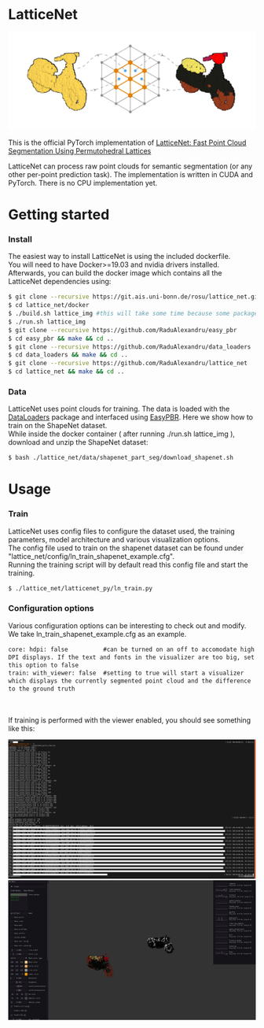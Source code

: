 # LatticeNet 

<p align="middle">
  <img src="imgs/teaser.png" width="550" />
</p>

This is the official PyTorch implementation of [LatticeNet: Fast Point Cloud Segmentation Using Permutohedral Lattices](https://arxiv.org/abs/1912.05905) 

LatticeNet can process raw point clouds for semantic segmentation (or any other per-point prediction task). The implementation is written in CUDA and PyTorch. There is no CPU implementation yet.

# Getting started 

### Install

The easiest way to install LatticeNet is using the included dockerfile. <br/>
You will need to have Docker>=19.03 and nvidia drivers installed. <br/>
Afterwards, you can build the docker image which contains all the LatticeNet dependencies using: 

```sh
$ git clone --recursive https://git.ais.uni-bonn.de/rosu/lattice_net.git 
$ cd lattice_net/docker
$ ./build.sh lattice_img #this will take some time because some packages need to be build from source
$ ./run.sh lattice_img 
$ git clone --recursive https://github.com/RaduAlexandru/easy_pbr
$ cd easy_pbr && make && cd ..
$ git clone --recursive https://github.com/RaduAlexandru/data_loaders  
$ cd data_loaders && make && cd ..
$ git clone --recursive https://github.com/RaduAlexandru/lattice_net
$ cd lattice_net && make && cd ..
```

### Data 

LatticeNet uses point clouds for training. The data is loaded with the [DataLoaders] package and interfaced using [EasyPBR]. Here we show how to train on the ShapeNet dataset.<br/>
While inside the docker container ( after running ./run.sh lattice_img ), download and unzip the ShapeNet dataset: 

```sh
$ bash ./lattice_net/data/shapenet_part_seg/download_shapenet.sh
```

# Usage

### Train 

LatticeNet uses config files to configure the dataset used, the training parameters, model architecture and various visualization options.<br/>
The config file used to train on the shapenet dataset can be found under "lattice_net/config/ln_train_shapenet_example.cfg".<br/>
Running the training script will by default read this config file and start the training.

```sh
$ ./lattice_net/latticenet_py/ln_train.py
```

### Configuration options 

Various configuration options can be interesting to check out and modify. We take ln_train_shapenet_example.cfg as an example. 

```
core: hdpi: false          #can be turned on an off to accomodate high DPI displays. If the text and fonts in the visualizer are too big, set this option to false
train: with_viewer: false  #setting to true will start a visualizer which displays the currently segmented point cloud and the difference to the ground truth
``` 
<br/><br/>
If training is performed with the viewer enabled, you should see something like this:
<br/>
<p align="middle">
  <!-- <img src="imgs/anatomy_crop_2.png" width="250" /> -->
  <img src="imgs/code_1.png" width="700"/>
  <!-- <figcaption> Your text </figcaption> -->
  <!-- <img src="imgs/buburuza_crop_2.png" width="250" />  -->
  <!-- <img src="imgs/lucy_pc_crop.png" width="210" />  -->
  <img src="imgs/viewer.png" width="700" /> 
  <!-- <figcaption> Your text </figcaption> -->
  <!-- <img src="imgs/house_crop_2.png" width="250" /> -->
  <!-- <img src="imgs/shader_ball_crop.png" width="250" /> -->
</p>


<!-- ### Dependencies 
```sh
$ sudo python3 -m pip install  --verbose --no-cache-dir  torch-scatter==1.4.0 
```
You will also need to install both [EasyPBR] and [DataLoaders] with the intructions on the respective pages.


### Build and install: 
```sh
$ git clone --recursive https://git.ais.uni-bonn.de/rosu/lattice_net.git
$ cd lattice_net
$ make
```

### Training 
For training start the script: 
```sh
$ latticenet_py/lnn_train.py 
``` -->

   [EasyPBR]: <https://github.com/RaduAlexandru/easy_pbr>
   [DataLoaders]: <https://github.com/RaduAlexandru/data_loaders>






